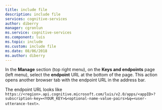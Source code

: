```yaml
---
title: include file
description: include file 
services: cognitive-services
author: diberry
manager: cgronlun
ms.service: cognitive-services
ms.component: luis
ms.topic: include
ms.custom: include file
ms.date: 08/06/2018
ms.author: diberry
--- 
```


In the **Manage** section (top right menu), on the **Keys and endpoints** page (left menu), select the **endpoint** URL at the bottom of the page. This action opens another browser tab with the endpoint URL in the address bar. 

The endpoint URL looks like `https://<region>.api.cognitive.microsoft.com/luis/v2.0/apps/<appID>?subscription-key=<YOUR_KEY>&<optional-name-value-pairs>&q=<user-utterance-text>`.

 